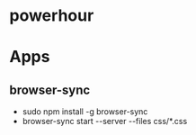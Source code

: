 powerhour
=========

# Apps
## browser-sync
* sudo npm install -g browser-sync
* browser-sync start --server --files css/*.css
